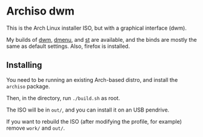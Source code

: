 # Archiso dwm

This is the Arch Linux installer ISO, but with a graphical interface (dwm).

My builds of [dwm](https://github.com/dogeystamp/dwm), [dmenu](https://github.com/dogeystamp/dmenu), and [st](https://github.com/dogeystamp/st) are available, and the binds are mostly the same as default settings.
Also, firefox is installed.

## Installing
You need to be running an existing Arch-based distro, and install the `archiso` package.

Then, in the directory, run `./build.sh` as root.

The ISO will be in `out/`, and you can install it on an USB pendrive.


If you want to rebuild the ISO (after modifying the profile, for example) remove `work/` and `out/`.
